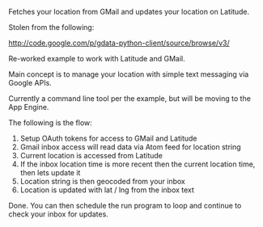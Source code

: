 Fetches your location from GMail and updates your location on Latitude.

Stolen from the following:

http://code.google.com/p/gdata-python-client/source/browse/v3/

Re-worked example to work with Latitude and GMail.

Main concept is to manage your location with simple text messaging via Google APIs.

Currently a command line tool per the example, but will be moving to the App Engine.

The following is the flow:

  1. Setup OAuth tokens for access to GMail and Latitude
  1. Gmail inbox access will read data via Atom feed for location string
  1. Current location is accessed from Latitude
  1. If the inbox location time is more recent then the current location time, then lets update it
  1. Location string is then geocoded from your inbox
  1. Location is updated with lat / lng from the inbox text

Done. You can then schedule the run program to loop and continue to check your inbox for updates.
